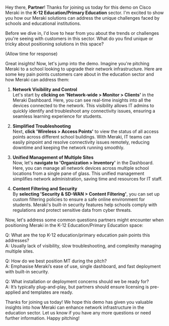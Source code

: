 Hey there, **Partner**! Thanks for joining us today for this demo on Cisco Meraki in the **K-12 Education/Primary Education** sector. I'm excited to show you how our Meraki solutions can address the unique challenges faced by schools and educational institutions. 

Before we dive in, I'd love to hear from you about the trends or challenges you're seeing with customers in this sector. What do you find unique or tricky about positioning solutions in this space?

(Allow time for response)

Great insights! Now, let's jump into the demo. Imagine you're pitching Meraki to a school looking to upgrade their network infrastructure. Here are some key pain points customers care about in the education sector and how Meraki can address them:

1. **Network Visibility and Control**  
Let's start by **clicking on 'Network-wide > Monitor > Clients'** in the Meraki Dashboard. Here, you can see real-time insights into all the devices connected to the network. This visibility allows IT admins to quickly identify and troubleshoot any connectivity issues, ensuring a seamless learning experience for students.

2. **Simplified Troubleshooting**  
Next, **click 'Wireless > Access Points'** to view the status of all access points across different school buildings. With Meraki, IT teams can easily pinpoint and resolve connectivity issues remotely, reducing downtime and keeping the network running smoothly.

3. **Unified Management of Multiple Sites**  
Now, let's **navigate to 'Organization > Inventory'** in the Dashboard. Here, you can manage all network devices across multiple school locations from a single pane of glass. This unified management simplifies network administration, saving time and resources for IT staff.

4. **Content Filtering and Security**  
By **selecting 'Security & SD-WAN > Content Filtering'**, you can set up custom filtering policies to ensure a safe online environment for students. Meraki's built-in security features help schools comply with regulations and protect sensitive data from cyber threats.

Now, let's address some common questions partners might encounter when positioning Meraki in the K-12 Education/Primary Education space:

Q: What are the top K-12 education/primary education pain points this addresses?  
A: Usually lack of visibility, slow troubleshooting, and complexity managing multiple sites.

Q: How do we best position MT during the pitch?  
A: Emphasise Meraki’s ease of use, single dashboard, and fast deployment with built-in security.

Q: What installation or deployment concerns should we be ready for?  
A: It’s typically plug-and-play, but partners should ensure licensing is pre-applied and templates are ready.

Thanks for joining us today! We hope this demo has given you valuable insights into how Meraki can enhance network infrastructure in the education sector. Let us know if you have any more questions or need further information. Happy pitching!